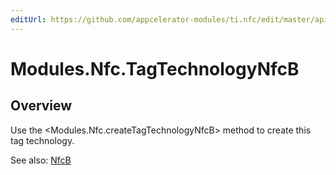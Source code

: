 ```yaml
---
editUrl: https://github.com/appcelerator-modules/ti.nfc/edit/master/apidoc/TagTechnology.yml
---
```

# Modules.Nfc.TagTechnologyNfcB

<TypeHeader/>

## Overview

Use the <Modules.Nfc.createTagTechnologyNfcB> method to create this tag technology.

See also:
[NfcB](http://developer.android.com/reference/android/nfc/tech/NfcB.html)

<ApiDocs/>
